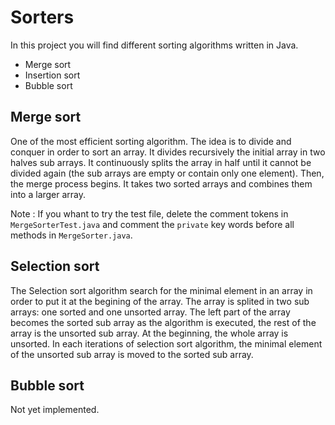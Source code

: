 # Sorters

In this project you will find different sorting algorithms written in Java.
- Merge sort
- Insertion sort
- Bubble sort

## Merge sort

One of the most efficient sorting algorithm. The idea is to divide and conquer in order to sort an array.
It divides recursively the initial array in two halves sub arrays. It continuously splits the array in half until it cannot
be divided again (the sub arrays are empty or contain only one element). Then, the merge process begins. It takes two sorted
arrays and combines them into a larger array.

Note : If you whant to try the test file, delete the comment tokens in `MergeSorterTest.java` and comment the `private` key words before all methods in `MergeSorter.java`.

## Selection sort

The Selection sort algorithm search for the minimal element in an array
in order to put it at the begining of the array.
The array is splited in two sub arrays: one sorted and one 
unsorted array. The left part of the array becomes the sorted
sub array as the algorithm is executed, the rest of the array
is the unsorted sub array. At the beginning, the whole array is
unsorted.
In each iterations of selection sort algorithm, the minimal
element of the unsorted sub array is moved to the sorted
sub array.

## Bubble sort

Not yet implemented.
